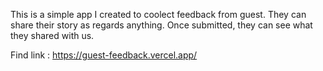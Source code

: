 This is a simple app I created to coolect feedback from guest. They can share their story as regards anything. Once submitted, they can see what they shared with us.

Find link : https://guest-feedback.vercel.app/
